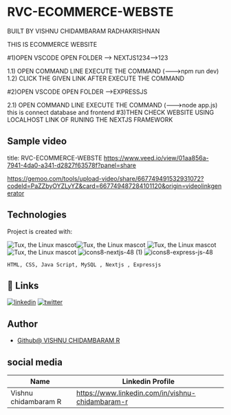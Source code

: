 # RVC-ECOMMERCE-WEBSTE
BUILT BY VISHNU CHIDAMBARAM RADHAKRISHNAN

THIS IS ECOMMERCE WEBSITE 

#1)OPEN VSCODE OPEN FOLDER --> NEXTJS1234-->123  

 1.1) OPEN COMMAND LINE EXECUTE THE COMMAND (--->npm run dev)
 1.2) CLICK THE GIVEN LINK AFTER EXECUTE THE COMMAND 

#2)OPEN VSCODE OPEN FOLDER -->EXPRESSJS

2.1) OPEN COMMAND LINE EXECUTE THE COMMAND (--->node app.js)
     this is connect database and frontend 
#3)THEN CHECK WEBSITE USING LOCALHOST LINK OF RUNING THE NEXTJS FRAMEWORK

## Sample video
title: RVC-ECOMMERCE-WEBSTE
https://www.veed.io/view/01aa856a-7941-4da0-a341-d2827f63578f?panel=share

https://gemoo.com/tools/upload-video/share/667749491532931072?codeId=PaZZbyOYZLyYZ&card=667749487284101120&origin=videolinkgenerator

## Technologies
Project is created with:

![Tux, the Linux mascot](https://img.icons8.com/color/48/40C057/html-5--v1.png)![Tux, the Linux mascot](https://img.icons8.com/fluency/48/000000/css3.png) 
![Tux, the Linux mascot](https://img.icons8.com/fluency/48/000000/javascript.png)
![Tux, the Linux mascot](https://img.icons8.com/color/48/000000/mysql.png) 
![icons8-nextjs-48 (1)](https://github.com/VISHNU-CHIDAMBARAM-RADHAKRISHNAN/A-Software-System-for-Integrated-Food-Ordering-and-Delivery/assets/72678702/c9a0a645-ca1b-4894-8bc3-0d8adf9c3942)
 ![icons8-express-js-48](https://github.com/VISHNU-CHIDAMBARAM-RADHAKRISHNAN/A-Software-System-for-Integrated-Food-Ordering-and-Delivery/assets/72678702/e9fd1223-cdcc-47d6-bd39-88b95d82f46a)




    HTML, CSS, Java Script, MySQL , Nextjs , Expressjs
 
 
 
## 🔗 Links
[![linkedin](https://img.shields.io/badge/linkedin-0A66C2?style=for-the-badge&logo=linkedin&logoColor=white)](https://www.linkedin.com/in/vishnu-chidambaram-r)
[![twitter](https://img.shields.io/badge/twitter-1DA1F2?style=for-the-badge&logo=twitter&logoColor=white)](https://twitter.com/)


## Author
- [Github@ VISHNU CHIDAMBARAM R](https://www.github.com/VISHNU-CHIDAMBARAM-RADHAKRISHNAN)

## social media


| Name | Linkedin Profile |
| ---------------|---------------|
| Vishnu chidambaram R| https://www.linkedin.com/in/vishnu-chidambaram-r|


